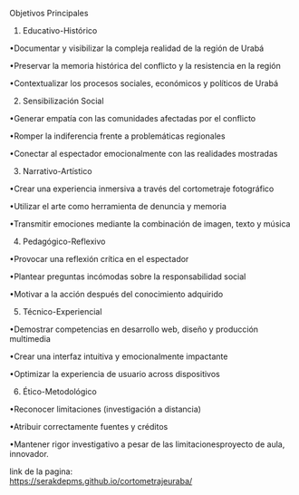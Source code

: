 Objetivos Principales
1. Educativo-Histórico
   
•Documentar y visibilizar la compleja realidad de la región de Urabá

•Preservar la memoria histórica del conflicto y la resistencia en la región

•Contextualizar los procesos sociales, económicos y políticos de Urabá

2. Sensibilización Social
   
•Generar empatía con las comunidades afectadas por el conflicto

•Romper la indiferencia frente a problemáticas regionales

•Conectar al espectador emocionalmente con las realidades mostradas

3. Narrativo-Artístico
   
•Crear una experiencia inmersiva a través del cortometraje fotográfico

•Utilizar el arte como herramienta de denuncia y memoria

•Transmitir emociones mediante la combinación de imagen, texto y música

4. Pedagógico-Reflexivo
   
•Provocar una reflexión crítica en el espectador

•Plantear preguntas incómodas sobre la responsabilidad social

•Motivar a la acción después del conocimiento adquirido

5. Técnico-Experiencial
   
•Demostrar competencias en desarrollo web, diseño y producción multimedia

•Crear una interfaz intuitiva y emocionalmente impactante

•Optimizar la experiencia de usuario across dispositivos

6. Ético-Metodológico
   
•Reconocer limitaciones (investigación a distancia)

•Atribuir correctamente fuentes y créditos

•Mantener rigor investigativo a pesar de las limitacionesproyecto de aula, innovador. 

link de la pagina:  
https://serakdepms.github.io/cortometrajeuraba/

